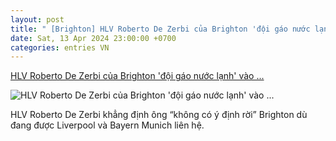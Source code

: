 ```yaml
---
layout: post
title: " [Brighton] HLV Roberto De Zerbi của Brighton 'đội gáo nước lạnh' vào ..."
date: Sat, 13 Apr 2024 23:00:00 +0700
categories: entries VN
---
```

[HLV Roberto De Zerbi của Brighton 'đội gáo nước lạnh' vào ...](https://www.goal.com/vn/list/hlv-roberto-de-zerbi-cua-brighton-doi-gao-nuoc-lanh-vao-liverpool-va-bayern-munich/bltbb460be21e1463d9)

![HLV Roberto De Zerbi của Brighton 'đội gáo nước lạnh' vào ...](https://assets.goal.com/images/v3/blt09100ccc46af35eb/GOAL_-_Blank_WEB_-_Facebook_-_2024-03-06T114424.656.jpg)

HLV Roberto De Zerbi khẳng định ông “không có ý định rời” Brighton dù đang được Liverpool và Bayern Munich liên hệ.

